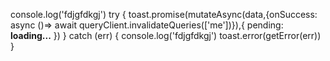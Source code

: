  console.log('fdjgfdkgj')
    try {
      toast.promise(mutateAsync(data,{onSuccess: async ()=> await queryClient.invalidateQueries(['me'])}),{
        pending: <b>loading...</b>
      })
    } catch (err) {
      console.log('fdjgfdkgj')
      toast.error(getError(err))
    }